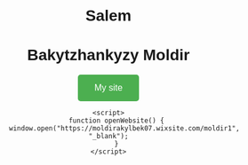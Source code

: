 <!DOCTYPE html>
<html lang="ru">
<head>
    <meta charset="UTF-8">
    <meta name="viewport" content="width=device-width, initial-scale=1.0">
    <title>Hello</title>
<body>
<h1>Salem</h1>
    <style>
        body {
            font-family: Arial, sans-serif;
            text-align: center;
            margin-top: 50px;
        }
        button {
            background-color: #4CAF50;
            color: white;
            padding: 15px 30px;
            font-size: 16px;
            border: none;
            border-radius: 5px;
            cursor: pointer;
        }
        button:hover {
            background-color: #45a049;
        }
    </style>
</head>
<body>
    <h1>Bakytzhankyzy Moldir</h1>
    <button onclick="openWebsite()">My site</button>

    <script>
        function openWebsite() {
            window.open("https://moldirakylbek07.wixsite.com/moldir1", "_blank");
        }
    </script>
</body>
</html>
